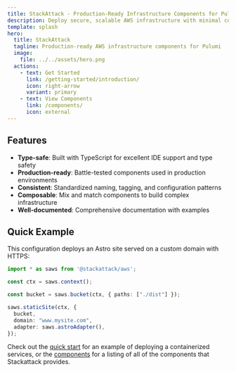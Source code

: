 ```yaml
---
title: StackAttack - Production-Ready Infrastructure Components for Pulumi
description: Deploy secure, scalable AWS infrastructure with minimal code. TypeScript components for VPC, ECS, RDS, S3, and more. Infrastructure as code made simple.
template: splash
hero:
  title: StackAttack
  tagline: Production-ready AWS infrastructure components for Pulumi
  image:
    file: ../../assets/hero.png
  actions:
    - text: Get Started
      link: /getting-started/introduction/
      icon: right-arrow
      variant: primary
    - text: View Components
      link: /components/
      icon: external
---
```


## Features

- **Type-safe**: Built with TypeScript for excellent IDE support and type safety
- **Production-ready**: Battle-tested components used in production environments  
- **Consistent**: Standardized naming, tagging, and configuration patterns
- **Composable**: Mix and match components to build complex infrastructure
- **Well-documented**: Comprehensive documentation with examples

## Quick Example

This configuration deploys an Astro site served on a custom domain with HTTPS:

```ts
import * as saws from '@stackattack/aws';

const ctx = saws.context();

const bucket = saws.bucket(ctx, { paths: ["./dist"] });

saws.staticSite(ctx, {
  bucket,
  domain: "www.mysite.com",
  adapter: saws.astroAdapter(),
});
```

Check out the [quick start](/getting-started/quick-start) for an example of deploying a containerized services, or the [components](/components) for a listing of all of the components that Stackattack provides.
